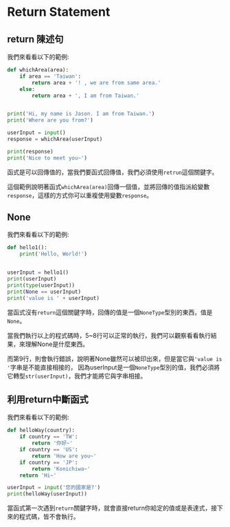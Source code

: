 # Return Statement
## return 陳述句
我們來看看以下的範例:
```python
def whichArea(area):
    if area == 'Taiwan':
        return area + '! , we are from same area.'
    else:
        return area + ', I am from Taiwan.'


print('Hi, my name is Jason. I am from Taiwan.')
print('Where are you from?')

userInput = input()
response = whichArea(userInput)

print(response)
print('Nice to meet you~')

```

函式是可以回傳值的，當我們要函式回傳值，我們必須使用`retrun`這個關鍵字。

這個範例說明著函式`whichArea(area)`回傳一個值，並將回傳的值指派給變數`response`，這樣的方式你可以重複使用變數`response`。

## None
我們來看看以下的範例:
```python
def hello1():
    print('Hello, World!')


userInput = hello1()
print(userInput)
print(type(userInput))
print(None == userInput)
print('value is ' + userInput)
```

當函式沒有`return`這個關鍵字時，回傳的值是一個`NoneType`型別的東西，值是`None`。

當我們執行以上的程式碼時，5~8行可以正常的執行，我們可以觀察看看執行結果，來理解None是什麼東西。

而第9行，則會執行錯誤，說明著None雖然可以被印出來，但是當它與`'value is '`字串是不能直接相接的，
因為userInput是一個`NoneType`型別的值，我們必須將它轉型`str(userInput)`，我們才能將它與字串相接。

## 利用return中斷函式
我們來看看以下的範例:
```python
def helloWay(country):
    if country == 'TW':
        return '你好~'
    if country == 'US':
        return 'How are you~'
    if country == 'JP':
        return 'Konichiwa~'
    return 'Hi~'

userInput = input('您的國家是?')
print(helloWay(userInput))
```

當函式第一次遇到`return`關鍵字時，就會直接return你給定的值或是表達式，接下來的程式碼，皆不會執行。